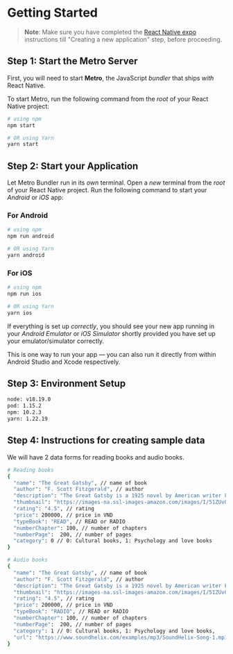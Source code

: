 # Getting Started

> **Note**: Make sure you have completed the [React Native expo](https://docs.expo.dev/more/create-expo/) instructions till "Creating a new application" step, before proceeding.

## Step 1: Start the Metro Server

First, you will need to start **Metro**, the JavaScript _bundler_ that ships _with_ React Native.

To start Metro, run the following command from the _root_ of your React Native project:

```bash
# using npm
npm start

# OR using Yarn
yarn start
```

## Step 2: Start your Application

Let Metro Bundler run in its _own_ terminal. Open a _new_ terminal from the _root_ of your React Native project. Run the following command to start your _Android_ or _iOS_ app:

### For Android

```bash
# using npm
npm run android

# OR using Yarn
yarn android
```

### For iOS

```bash
# using npm
npm run ios

# OR using Yarn
yarn ios
```

If everything is set up _correctly_, you should see your new app running in your _Android Emulator_ or _iOS Simulator_ shortly provided you have set up your emulator/simulator correctly.

This is one way to run your app — you can also run it directly from within Android Studio and Xcode respectively.

## Step 3: Environment Setup

```bash
node: v18.19.0
pod: 1.15.2
npm: 10.2.3
yarn: 1.22.19
```

## Step 4: Instructions for creating sample data

We will have 2 data forms for reading books and audio books.

```bash
# Reading books
{
  "name": "The Great Gatsby", // name of book
  "author": "F. Scott Fitzgerald", // author
  "description": "The Great Gatsby is a 1925 novel by American writer F.", // description
  "thumbnail": "https://images-na.ssl-images-amazon.com/images/I/51ZUv0JF5EL._SX331_BO1,204,203,200_.jpg", // thumbnail book
  "rating": "4.5", // rating
  "price": 200000, // price in VND
  "typeBook": "READ", // READ or RADIO
  "numberChapter": 100, // number of chapters
  "numberPage":  200, // number of pages
  "category": 0 // 0: Cultural books, 1: Psychology and love books
}

# Audio books
{
  "name": "The Great Gatsby", // name of book
  "author": "F. Scott Fitzgerald", // author
  "description": "The Great Gatsby is a 1925 novel by American writer F.", // description
  "thumbnail": "https://images-na.ssl-images-amazon.com/images/I/51ZUv0JF5EL._SX331_BO1,204,203,200_.jpg", // thumbnail book
  "rating": "4.5", // rating
  "price": 200000, // price in VND
  "typeBook": "RADIO", // READ or RADIO
  "numberChapter": 100, // number of chapters
  "numberPage":  200, // number of pages
  "category": 1 // 0: Cultural books, 1: Psychology and love books,
  "url": "https://www.soundhelix.com/examples/mp3/SoundHelix-Song-1.mp3" // url audio book
}
```
